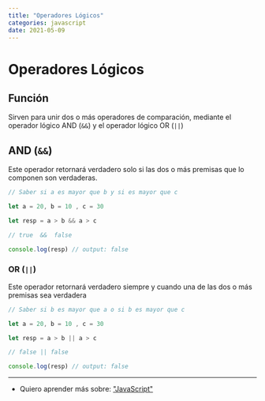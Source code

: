 ```yaml
---
title: "Operadores Lógicos"
categories: javascript
date: 2021-05-09
---
```


# Operadores Lógicos

## Función
Sirven para unir dos o más operadores de comparación, mediante el operador lógico AND (`&&`) y el operador lógico OR (`||`)

## AND (`&&`)
Este operador retornará verdadero solo si las dos o más premisas que lo componen son verdaderas.

````js
// Saber si a es mayor que b y si es mayor que c

let a = 20, b = 10 , c = 30

let resp = a > b && a > c

// true  &&  false

console.log(resp) // output: false
````

### OR (`||`)
Este operador retornará verdadero siempre y cuando una de las dos o más premisas sea verdadera

````js
// Saber si b es mayor que a o si b es mayor que c

let a = 20, b = 10 , c = 30

let resp = a > b || a > c

// false || false

console.log(resp) // output: false
````

***

- Quiero aprender más sobre: ["JavaScript"](../00/javascript)
